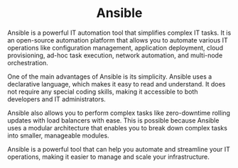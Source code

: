<h1 align="center"> Ansible </h1>
Ansible is a powerful IT automation tool that simplifies complex IT tasks. It is an open-source automation platform that allows you to automate various IT operations like configuration management, application deployment, cloud provisioning, ad-hoc task execution, network automation, and multi-node orchestration.

One of the main advantages of Ansible is its simplicity. Ansible uses a declarative language, which makes it easy to read and understand. It does not require any special coding skills, making it accessible to both developers and IT administrators.

Ansible also allows you to perform complex tasks like zero-downtime rolling updates with load balancers with ease. This is possible because Ansible uses a modular architecture that enables you to break down complex tasks into smaller, manageable modules.

Ansible is a powerful tool that can help you automate and streamline your IT operations, making it easier to manage and scale your infrastructure.

